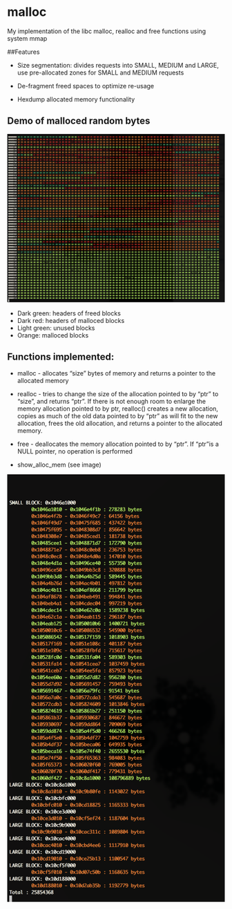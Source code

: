 # malloc
My implementation of the libc malloc, realloc and free functions using system mmap

##Features

  * Size segmentation: divides requests into SMALL, MEDIUM and LARGE, use pre-allocated zones for SMALL and MEDIUM requests
  
  * De-fragment freed spaces to optimize re-usage
  
  * Hexdump allocated memory functionality
  
## Demo of malloced random bytes
![alt text](/1.png)
- Dark green: headers of freed blocks
- Dark red: headers of malloced blocks
- Light green: unused blocks
- Orange: malloced blocks

## Functions implemented:
  
  * malloc -  allocates “size” bytes of memory and returns a pointer to the allocated memory
  
  * realloc - tries to change the size of the allocation pointed to by “ptr” to “size”, and returns “ptr”. If there is not enough room to enlarge the memory allocation pointed to by ptr, realloc() creates a new allocation, copies as much of the old data pointed to by “ptr” as will fit to the new allocation, frees the old allocation, and returns a pointer to the allocated memory.
  
  * free - deallocates the memory allocation pointed to by “ptr”. If “ptr”is a NULL pointer, no operation is performed
  
  * show_alloc_mem (see image)
  
![alt text](/2.png)
